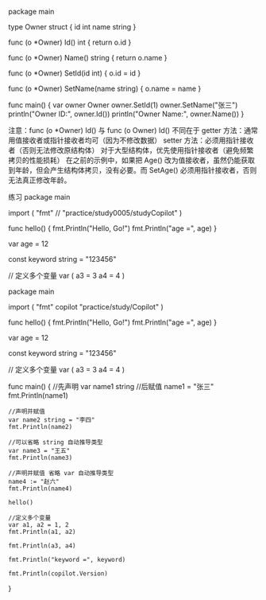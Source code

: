 package main

type Owner struct {
	id   int
	name string
}

func (o *Owner) Id() int {
	return o.id
}

func (o *Owner) Name() string {
	return o.name
}

func (o *Owner) SetId(id int) {
	o.id = id
}

func (o *Owner) SetName(name string) {
	o.name = name
}

func main() {
	var owner Owner
	owner.SetId(1)
	owner.SetName("张三")
	println("Owner ID:", owner.Id())
	println("Owner Name:", owner.Name())
}

注意：func (o *Owner) Id()  与   func (o Owner) Id() 不同在于
  getter 方法：通常用值接收者或指针接收者均可（因为不修改数据）
  setter 方法：必须用指针接收者（否则无法修改原结构体）
  对于大型结构体，优先使用指针接收者（避免频繁拷贝的性能损耗）
  在之前的示例中，如果把 Age() 改为值接收者，虽然仍能获取到年龄，但会产生结构体拷贝，没有必要。而 SetAge() 必须用指针接收者，否则无法真正修改年龄。


练习
package main

import (
	"fmt"
	// "practice/study0005/studyCopilot"
)

func hello() {
	fmt.Println("Hello, Go!")
	fmt.Println("age =", age)
}

var age = 12

const keyword string = "123456"

// 定义多个变量
var (
	a3 = 3
	a4 = 4
)

package main

import (
	"fmt"
	copilot "practice/study/Copilot"
)

func hello() {
	fmt.Println("Hello, Go!")
	fmt.Println("age =", age)
}

var age = 12

const keyword string = "123456"

// 定义多个变量
var (
	a3 = 3
	a4 = 4
)

func main() {
	//先声明
	var name1 string
	//后赋值
	name1 = "张三"
	fmt.Println(name1)

	//声明并赋值
	var name2 string = "李四"
	fmt.Println(name2)

	//可以省略 string 自动推导类型
	var name3 = "王五"
	fmt.Println(name3)

	//声明并赋值 省略 var 自动推导类型
	name4 := "赵六"
	fmt.Println(name4)

	hello()

	//定义多个变量
	var a1, a2 = 1, 2
	fmt.Println(a1, a2)

	fmt.Println(a3, a4)

	fmt.Println("keyword =", keyword)

	fmt.Println(copilot.Version)
}
